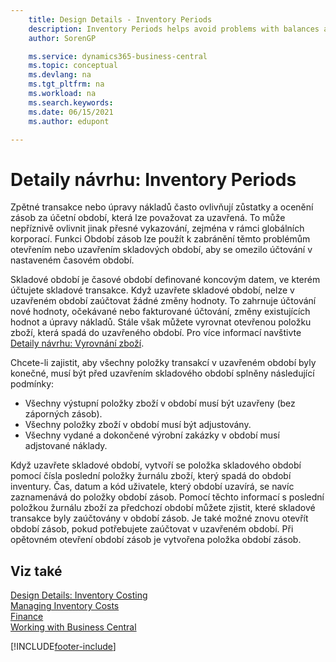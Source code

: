 ```yaml
---
    title: Design Details - Inventory Periods
    description: Inventory Periods helps avoid problems with balances and stock valuations by opening or closing inventory periods to limit posting in a set period of time.
    author: SorenGP

    ms.service: dynamics365-business-central
    ms.topic: conceptual
    ms.devlang: na
    ms.tgt_pltfrm: na
    ms.workload: na
    ms.search.keywords:
    ms.date: 06/15/2021
    ms.author: edupont

---
```

# Detaily návrhu: Inventory Periods
Zpětné transakce nebo úpravy nákladů často ovlivňují zůstatky a ocenění zásob za účetní období, která lze považovat za uzavřená. To může nepříznivě ovlivnit jinak přesné vykazování, zejména v rámci globálních korporací. Funkci Období zásob lze použít k zabránění těmto problémům otevřením nebo uzavřením skladových období, aby se omezilo účtování v nastaveném časovém období.

Skladové období je časové období definované koncovým datem, ve kterém účtujete skladové transakce. Když uzavřete skladové období, nelze v uzavřeném období zaúčtovat žádné změny hodnoty. To zahrnuje účtování nové hodnoty, očekávané nebo fakturované účtování, změny existujících hodnot a úpravy nákladů. Stále však můžete vyrovnat otevřenou položku zboží, která spadá do uzavřeného období. Pro více informací navštivte [Detaily návrhu: Vyrovnání zboží](design-details-item-application.md).

Chcete-li zajistit, aby všechny položky transakcí v uzavřeném období byly konečné, musí být před uzavřením skladového období splněny následující podmínky:

- Všechny výstupní položky zboží v období musí být uzavřeny (bez záporných zásob).
- Všechny položky zboží v období musí být adjustovány.
- Všechny vydané a dokončené výrobní zakázky v období musí adjstované náklady.

Když uzavřete skladové období, vytvoří se položka skladového období pomocí čísla poslední položky žurnálu zboží, který spadá do období inventury. Čas, datum a kód uživatele, který období uzavírá, se navíc zaznamenává do položky období zásob. Pomocí těchto informací s poslední položkou žurnálu zboží za předchozí období můžete zjistit, které skladové transakce byly zaúčtovány v období zásob. Je také možné znovu otevřít období zásob, pokud potřebujete zaúčtovat v uzavřeném období. Při opětovném otevření období zásob je vytvořena položka období zásob.

## Viz také

[Design Details: Inventory Costing](design-details-inventory-costing.md)  
[Managing Inventory Costs](finance-manage-inventory-costs.md)  
[Finance](finance.md)  
[Working with Business Central](ui-work-product.md)


[!INCLUDE[footer-include](includes/footer-banner.md)]
